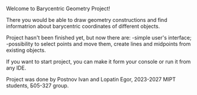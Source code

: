 Welcome to Barycentric Geometry Project!

There you would be able to draw geometry constructions and find informatrion about barycentric coordinates of different objects. 

Project hasn't been finished yet, but now there are:
-simple user's interface;
-possibility to select points and move them, create lines and midpoints from existing objects.

If you want to start project, you can make it form your console or run it from any IDE.

Project was done by Postnov Ivan and Lopatin Egor, 2023-2027 MIPT students, Б05-327 group. 
